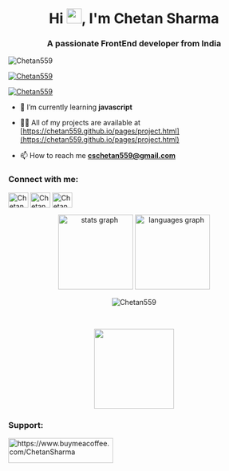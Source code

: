 <h1 align="center">Hi <img src="https://raw.githubusercontent.com/syedareehaquasar/syedareehaquasar/master/gifs/Hi.gif" width="30px">, I'm Chetan Sharma</h1>
<h3 align="center">A passionate FrontEnd developer from India</h3>

<p align="left"> <img src="https://komarev.com/ghpvc/?username=Chetan559&label=Profile%20views&color=0e75b6&style=flat" alt="Chetan559" /> </p>

<p align="left"> <a href="https://github.com/ryo-ma/github-profile-trophy"><img src="https://github-profile-trophy.vercel.app/?username=Chetan559" alt="Chetan559" /></a> </p>

<p align="left"> <a href="https://twitter.com/ChetanSharma974" target="blank"><img src="https://img.shields.io/twitter/follow/ChetanSharma?logo=twitter&style=for-the-badge" alt="Chetan559" /></a> </p>

- 🌱 I’m currently learning **javascript**

- 👨‍💻 All of my projects are available at [https://chetan559.github.io/pages/project.html](https://chetan559.github.io/pages/project.html)

- 📫 How to reach me **cschetan559@gmail.com**

<h3 align="left">Connect with me:</h3>
<p align="left">
<a href="https://twitter.com/ChetanSharma974" target="blank"><img align="center" src="https://raw.githubusercontent.com/rahuldkjain/github-profile-readme-generator/master/src/images/icons/Social/twitter.svg" alt="Chetan559" height="30" width="40" /></a>
<a href="https://linkedin.com/in/chetan-sharma-2a9413251/" target="blank"><img align="center" src="https://raw.githubusercontent.com/rahuldkjain/github-profile-readme-generator/master/src/images/icons/Social/linked-in-alt.svg" alt="Chetan559" height="30" width="40" /></a>
<a href="https://instagram.com/beast.sharmajii?igshid=YmMyMTA2M2Y=" target="blank"><img align="center" src="https://raw.githubusercontent.com/rahuldkjain/github-profile-readme-generator/master/src/images/icons/Social/instagram.svg" alt="Chetan559" height="30" width="40" /></a>

</p>
<div align="center">
  <img src="https://github-readme-stats.vercel.app/api?username=Chetan559&hide_title=false&hide_rank=false&show_icons=true&include_all_commits=true&count_private=true&disable_animations=false&theme=dracula&locale=en&hide_border=false&order=1" height="150" alt="stats graph"  />
  <img src="https://github-readme-stats.vercel.app/api/top-langs?username=Chetan559&locale=en&hide_title=false&layout=compact&card_width=320&langs_count=5&theme=dracula&hide_border=false&order=2" height="150" alt="languages graph"  />
</div>
<!-- <img src="https://raw.githubusercontent.com/Chetan559/Chetan559/output/snake.svg" alt="Snake animation" /> -->

<div align="center">
<p><img align="center" src="https://github-readme-streak-stats.herokuapp.com/?user=Chetan559&" alt="Chetan559" /></p>
</div>
<br>
<p align="center"> <img src="https://octodex.github.com/images/daftpunktocat-thomas.gif" height="160px" width="160px"></p>
<h3 align="left">Support:</h3>
<p><a href="https://www.buymeacoffee.com/ChetanSharma"> <img align="left" src="https://cdn.buymeacoffee.com/buttons/v2/default-yellow.png" height="50" width="210" alt="https://www.buymeacoffee.com/ChetanSharma" /></a></p><br><br>
